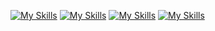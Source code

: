[![My Skills](https://skillicons.dev/icons?i=spring&theme=light)](https://blog.diligentp.com/Spring/Spring)
[![My Skills](https://skillicons.dev/icons?i=react&theme=light)](https://blog.diligentp.com/React/React)
[![My Skills](https://skillicons.dev/icons?i=aws&theme=light)](https://blog.diligentp.com/AWS/AWS)
[![My Skills](https://skillicons.dev/icons?i=docker&theme=light)](https://blog.diligentp.com/Docker/Docker)

